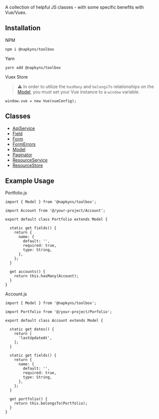 A collection of helpful JS classes - with some specific benefits with Vue/Vuex.

## Installation

NPM  
```
npm i @napkyns/toolbox
```

Yarn  
```
yarn add @napkyns/toolbox
```

Vuex Store
> :warning: In order to utilize the ``hasMany`` and ``belongsTo`` relationships on the [Model](./src/Model/README.md), you must set your Vue instance to a ```window``` variable.

```
window.vue = new Vue(vueConfig);
```

## Classes

- [ApiService](./src/ApiService/README.md)
- [Field](./src/Field/README.md)
- [Form](./src/Form/README.md)
- [FormErrors](./src/FormErrors/README.md)
- [Model](./src/Model/README.md)
- [Paginator](./src/Paginator/README.md)
- [ResourceService](./src/ResourceService/README.md)
- [ResourceStore](./src/ResourceStore/README.md)

## Example Usage

Portfolio.js
```
import { Model } from '@napkyns/toolbox';

import Account from '@/your-project/Account';

export default class Portfolio extends Model {

  static get fields() {
    return {
      name: {
        default: '',
        required: true,
        type: String,
      },
    };
  }

  get accounts() {
    return this.hasMany(Account);
  }
}
```

Account.js
```
import { Model } from '@napkyns/toolbox';

import Portfolio from '@/your-project/Porfolio';

export default class Account extends Model {

  static get dates() {
    return [
      'lastUpdateAt',
    ];
  }

  static get fields() {
    return {
      name: {
        default: '',
        required: true,
        type: String,
      },
    };
  }

  get portfolio() {
    return this.belongsTo(Portfolio);
  }
}
```

